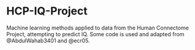 # HCP-IQ-Project
Machine learning methods applied to data from the Human Connectome Project, attempting to predict IQ. Some code is used and adapted from @AbdulWahab3401 and @ecr05.
